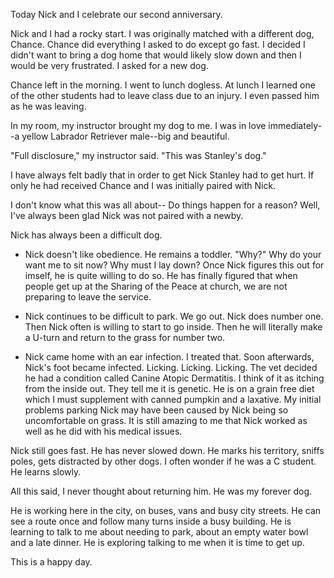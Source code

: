 <html><body><p>Today Nick and I celebrate our second anniversary.

Nick and I had a rocky start. I was originally matched with a different dog, Chance. Chance did everything I asked to do except go fast. I decided I didn't want to bring a dog home that would likely slow down and then I would be very frustrated. I asked for a new dog.

Chance left in the morning. I went to lunch dogless. At lunch I learned one of the other students had to leave class due to an injury. I even passed him as he was leaving.

In my room, my instructor brought my dog to me. I was in love immediately--a yellow Labrador Retriever male--big and beautiful.

"Full disclosure," my instructor said. "This was Stanley's dog."

I have always felt badly that in order to get Nick Stanley had to get hurt. If only he had received Chance and I was initially paired with Nick.

I don't know what this was all about-- Do things happen for a reason? Well, I've always been glad Nick was not paired with a newby.

Nick has always been a difficult dog.

* Nick doesn't like obedience. He remains a toddler. "Why?" Why do your want me to sit now? Why must I lay down? Once Nick figures this out for imself, he is quite willing to do so. He has finally figured that when people get up at the Sharing of the Peace at church, we are not preparing to leave the service.

* Nick continues to be difficult to park. We go out. Nick does number one. Then Nick often is willing to start to go inside. Then he will literally make a U-turn and return to the grass for number two.

* Nick came home with an ear infection. I treated that. Soon afterwards, Nick's foot became infected. Licking. Licking. Licking. The vet decided he had a condition called Canine Atopic Dermatitis. I think of it as itching from the inside out. They tell me it is genetic. He is on a grain free diet which I must supplement with canned pumpkin and a laxative. My initial problems parking Nick may have been caused by Nick being so uncomfortable on grass. It is still amazing to me that Nick worked as well as he did with his medical issues.

Nick still goes fast. He has never slowed down. He marks his territory, sniffs poles, gets distracted by other dogs. I often wonder if he was a C student. He learns slowly.

All this said, I never thought about returning him. He was my forever dog.

He is working here in the city, on buses, vans and busy city streets. He can see a route once and follow many turns inside a busy building. He is learning to talk to me about needing to park, about an empty water bowl and a late dinner. He is exploring talking to me when it is time to get up.

This is a happy day.</p></body></html>